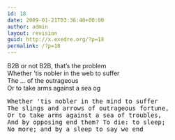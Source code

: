 ```yaml
---
id: 18
date: 2009-01-21T03:36:40+00:00
author: admin
layout: revision
guid: http://x.exedre.org/?p=18
permalink: /?p=18
---
```

B2B or not B2B, that&#8217;s the problem  
Whether &#8217;tis nobler in the web to suffer  
The &#8230; of the outrageous  
Or to take arms against a sea og

<pre>Whether 'tis nobler in the mind to suffer
The slings and arrows of outrageous fortune,
Or to take arms against a sea of troubles,
And by opposing end them? To die: to sleep;
No more; and by a sleep to say we end</pre>